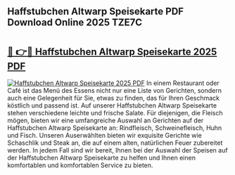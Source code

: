## Haffstubchen Altwarp Speisekarte PDF Download Online 2025 TZE7C

# <h2><a href="http://gcbqsy.nevu.top/?p=Haffstubchen+Altwarp+Speisekarte">🔗 👉🔴 Haffstubchen Altwarp Speisekarte 2025 PDF</a></h2>

[![Haffstubchen Altwarp Speisekarte 2025 PDF](https://i.imgur.com/dBaPXMq.png)](http://gcbqsy.nevu.top/?p=Haffstubchen+Altwarp+Speisekarte)
In einem Restaurant oder Café ist das Menü des Essens nicht nur eine Liste von Gerichten, sondern auch eine Gelegenheit für Sie, etwas zu finden, das für Ihren Geschmack köstlich und passend ist. Auf unserer Haffstubchen Altwarp Speisekarte stehen verschiedene leichte und frische Salate. Für diejenigen, die Fleisch mögen, bieten wir eine umfangreiche Auswahl an Gerichten auf der Haffstubchen Altwarp Speisekarte an: Rindfleisch, Schweinefleisch, Huhn und Fisch. Unseren Auserwählten bieten wir exquisite Gerichte wie Schaschlik und Steak an, die auf einem alten, natürlichen Feuer zubereitet werden. In jedem Fall sind wir bereit, Ihnen bei der Auswahl der Speisen auf der Haffstubchen Altwarp Speisekarte zu helfen und Ihnen einen komfortablen und komfortablen Service zu bieten.
